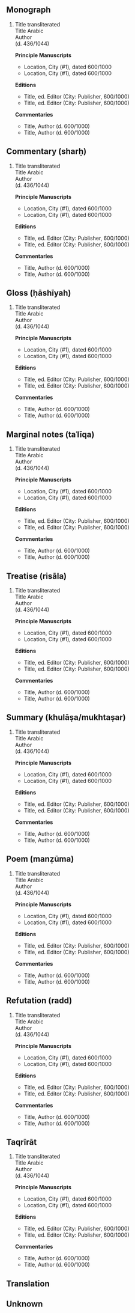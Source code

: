 ## Monograph

1. Title transliterated  
   Title Arabic  
   Author  
   (d. 436/1044)

   **Principle Manuscripts**
    * Location, City (#1), dated 600/1000
    * Location, City (#1), dated 600/1000

   **Editions**
    * Title, ed. Editor (City: Publisher, 600/1000)
    * Title, ed. Editor (City: Publisher, 600/1000)

   **Commentaries**
    * Title, Author (d. 600/1000)
    * Title, Author (d. 600/1000)

## Commentary (sharḥ)

1. Title transliterated  
   Title Arabic  
   Author  
   (d. 436/1044)

   **Principle Manuscripts**
    * Location, City (#1), dated 600/1000
    * Location, City (#1), dated 600/1000

   **Editions**
    * Title, ed. Editor (City: Publisher, 600/1000)
    * Title, ed. Editor (City: Publisher, 600/1000)

   **Commentaries**
    * Title, Author (d. 600/1000)
    * Title, Author (d. 600/1000)

## Gloss (ḥāshīyah)

1. Title transliterated  
   Title Arabic  
   Author  
   (d. 436/1044)

   **Principle Manuscripts**
    * Location, City (#1), dated 600/1000
    * Location, City (#1), dated 600/1000

   **Editions**
    * Title, ed. Editor (City: Publisher, 600/1000)
    * Title, ed. Editor (City: Publisher, 600/1000)

   **Commentaries**
    * Title, Author (d. 600/1000)
    * Title, Author (d. 600/1000)

## Marginal notes (taʿlīqa)

1. Title transliterated  
   Title Arabic  
   Author  
   (d. 436/1044)

   **Principle Manuscripts**
    * Location, City (#1), dated 600/1000
    * Location, City (#1), dated 600/1000

   **Editions**
    * Title, ed. Editor (City: Publisher, 600/1000)
    * Title, ed. Editor (City: Publisher, 600/1000)

   **Commentaries**
    * Title, Author (d. 600/1000)
    * Title, Author (d. 600/1000)

## Treatise (risāla)

1. Title transliterated  
   Title Arabic  
   Author  
   (d. 436/1044)

   **Principle Manuscripts**
    * Location, City (#1), dated 600/1000
    * Location, City (#1), dated 600/1000

   **Editions**
    * Title, ed. Editor (City: Publisher, 600/1000)
    * Title, ed. Editor (City: Publisher, 600/1000)

   **Commentaries**
    * Title, Author (d. 600/1000)
    * Title, Author (d. 600/1000)

## Summary (khulāṣa/mukhtaṣar)

1. Title transliterated  
   Title Arabic  
   Author  
   (d. 436/1044)

   **Principle Manuscripts**
    * Location, City (#1), dated 600/1000
    * Location, City (#1), dated 600/1000

   **Editions**
    * Title, ed. Editor (City: Publisher, 600/1000)
    * Title, ed. Editor (City: Publisher, 600/1000)

   **Commentaries**
    * Title, Author (d. 600/1000)
    * Title, Author (d. 600/1000)

## Poem (manẓūma)

1. Title transliterated  
   Title Arabic  
   Author  
   (d. 436/1044)

   **Principle Manuscripts**
    * Location, City (#1), dated 600/1000
    * Location, City (#1), dated 600/1000

   **Editions**
    * Title, ed. Editor (City: Publisher, 600/1000)
    * Title, ed. Editor (City: Publisher, 600/1000)

   **Commentaries**
    * Title, Author (d. 600/1000)
    * Title, Author (d. 600/1000)

## Refutation (radd)

1. Title transliterated  
   Title Arabic  
   Author  
   (d. 436/1044)

   **Principle Manuscripts**
    * Location, City (#1), dated 600/1000
    * Location, City (#1), dated 600/1000

   **Editions**
    * Title, ed. Editor (City: Publisher, 600/1000)
    * Title, ed. Editor (City: Publisher, 600/1000)

   **Commentaries**
    * Title, Author (d. 600/1000)
    * Title, Author (d. 600/1000)

## Taqrīrāt

1. Title transliterated  
   Title Arabic  
   Author  
   (d. 436/1044)

   **Principle Manuscripts**
    * Location, City (#1), dated 600/1000
    * Location, City (#1), dated 600/1000

   **Editions**
    * Title, ed. Editor (City: Publisher, 600/1000)
    * Title, ed. Editor (City: Publisher, 600/1000)

   **Commentaries**
    * Title, Author (d. 600/1000)
    * Title, Author (d. 600/1000)

## Translation

## Unknown

